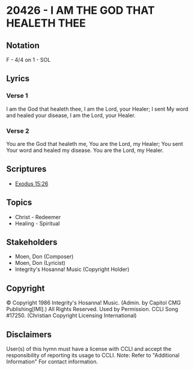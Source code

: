 # 20426 - I AM THE GOD THAT HEALETH THEE

## Notation

F - 4/4 on 1 - SOL

## Lyrics

### Verse 1

I am the God that healeth thee, I am the Lord, your Healer; I sent My word and healed your disease, I am the Lord, your Healer.

### Verse 2

You are the God that healeth me, You are the Lord, my Healer; You sent Your word and healed my disease. You are the Lord, my Healer.


## Scriptures

- [Exodus 15:26](https://www.biblegateway.com/passage/?search=Exodus%2015%3A26)

## Topics

- Christ - Redeemer
- Healing - Spiritual

## Stakeholders

- Moen, Don (Composer)
- Moen, Don (Lyricist)
- Integrity's Hosanna! Music (Copyright Holder)

## Copyright

© Copyright 1986 Integrity's Hosanna! Music. (Admin. by Capitol CMG Publishing[IMI].) All Rights Reserved. Used by Permission. CCLI Song #17250.
(Christian Copyright Licensing International)

## Disclaimers

User(s) of this hymn must have a license with CCLI and accept the responsibility of reporting its usage to CCLI.
Note: Refer to "Additional Information" For contact information.

